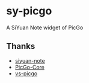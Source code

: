 # sy-picgo

A SiYuan Note widget of PicGo

## Thanks

- [siyuan-note](https://github.com/siyuan-note/siyuan)
- [PicGo-Core](https://github.com/PicGo/PicGo-Core)
- [vs-picgo](https://github.com/PicGo/vs-picgo)